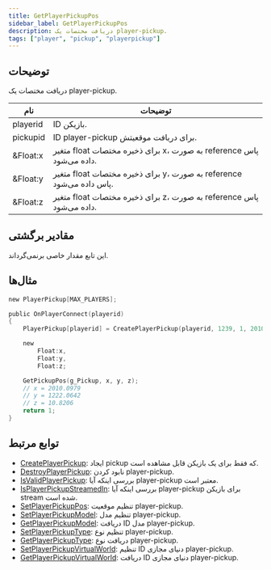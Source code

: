 ```yaml
---
title: GetPlayerPickupPos
sidebar_label: GetPlayerPickupPos
description: دریافت مختصات یک player-pickup.
tags: ["player", "pickup", "playerpickup"]
---
```


<VersionWarn version='omp v1.1.0.2612' />

## توضیحات

دریافت مختصات یک player-pickup.

| نام     | توضیحات                                                               |
|----------|---------------------------------------------------------------------------|
| playerid | ID بازیکن.                                                     |
| pickupid | ID player-pickup برای دریافت موقعیتش.                       |
| &Float:x | متغیر float برای ذخیره مختصات x، به صورت reference پاس داده می‌شود. |
| &Float:y | متغیر float برای ذخیره مختصات y، به صورت reference پاس داده می‌شود. |
| &Float:z | متغیر float برای ذخیره مختصات z، به صورت reference پاس داده می‌شود. |

## مقادیر برگشتی

این تابع مقدار خاصی برنمی‌گرداند.

## مثال‌ها

```c
new PlayerPickup[MAX_PLAYERS];

public OnPlayerConnect(playerid)
{
    PlayerPickup[playerid] = CreatePlayerPickup(playerid, 1239, 1, 2010.0979, 1222.0642, 10.8206, -1);

    new
        Float:x,
        Float:y,
        Float:z;

    GetPickupPos(g_Pickup, x, y, z);
    // x = 2010.0979
    // y = 1222.0642
    // z = 10.8206
    return 1;
}
```

## توابع مرتبط

- [CreatePlayerPickup](CreatePlayerPickup): ایجاد pickup که فقط برای یک بازیکن قابل مشاهده است.
- [DestroyPlayerPickup](DestroyPlayerPickup): نابود کردن player-pickup.
- [IsValidPlayerPickup](IsValidPlayerPickup): بررسی اینکه آیا player-pickup معتبر است.
- [IsPlayerPickupStreamedIn](IsPlayerPickupStreamedIn): بررسی اینکه آیا player-pickup برای بازیکن stream شده است.
- [SetPlayerPickupPos](SetPlayerPickupPos): تنظیم موقعیت player-pickup.
- [SetPlayerPickupModel](SetPlayerPickupModel): تنظیم مدل player-pickup.
- [GetPlayerPickupModel](GetPlayerPickupModel): دریافت ID مدل player-pickup.
- [SetPlayerPickupType](SetPlayerPickupType): تنظیم نوع player-pickup.
- [GetPlayerPickupType](GetPlayerPickupType): دریافت نوع player-pickup.
- [SetPlayerPickupVirtualWorld](SetPlayerPickupVirtualWorld): تنظیم ID دنیای مجازی player-pickup.
- [GetPlayerPickupVirtualWorld](GetPlayerPickupVirtualWorld): دریافت ID دنیای مجازی player-pickup.